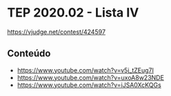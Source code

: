 # TEP 2020.02 - Lista IV

https://vjudge.net/contest/424597

## Conteúdo
* https://www.youtube.com/watch?v=v5j_tZEug7I
* https://www.youtube.com/watch?v=uxoA8w23NDE
* https://www.youtube.com/watch?v=iJSA0XcKQGs

